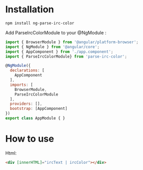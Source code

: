 # Installation

```
npm install ng-parse-irc-color
```

Add ParseIrcColorModule to your @NgModule :  

```js
import { BrowserModule } from '@angular/platform-browser';
import { NgModule } from '@angular/core';
import { AppComponent } from './app.component';
import { ParseIrcColorModule} from 'parse-irc-color';

@NgModule({
  declarations: [
    AppComponent
  ],
  imports: [
    BrowserModule,
    ParseIrcColorModule
  ],
  providers: [],
  bootstrap: [AppComponent]
})
export class AppModule { }
```  

# How to use  

Html:
```html
<div [innerHTML]="ircText | ircColor"></div>
```

